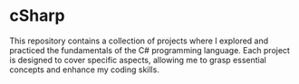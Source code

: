 # cSharp
This repository contains a collection of projects where I explored and practiced the fundamentals of the C# programming language. Each project is designed to cover specific aspects, allowing me to grasp essential concepts and enhance my coding skills.
